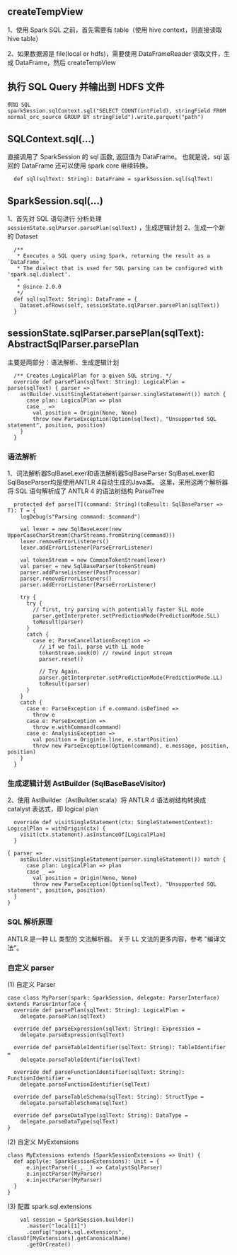 #

## createTempView
1、使用 Spark SQL 之前，首先需要有 table（使用 hive context，则直接读取 hive table）

2、如果数据源是 file(local or hdfs)，需要使用 DataFrameReader 读取文件，生成 DataFrame，然后 createTempView

## 执行 SQL Query 并输出到 HDFS 文件
```
例如 SQL 
sparkSession.sqlContext.sql("SELECT COUNT(intField), stringField FROM normal_orc_source GROUP BY stringField").write.parquet("path")
```

## SQLContext.sql(...)
直接调用了 SparkSession 的 sql 函数, 返回值为 DataFrame。
也就是说，sql 返回的 DataFrame 还可以使用 spark core 继续转换。
```
  def sql(sqlText: String): DataFrame = sparkSession.sql(sqlText)
```

## SparkSession.sql(...)
1、首先对 SQL 语句进行 分析处理 `sessionState.sqlParser.parsePlan(sqlText)` ，生成逻辑计划
2、生成一个新的 Dataset
```
  /**
   * Executes a SQL query using Spark, returning the result as a `DataFrame`.
   * The dialect that is used for SQL parsing can be configured with 'spark.sql.dialect'.
   *
   * @since 2.0.0
   */
  def sql(sqlText: String): DataFrame = {
    Dataset.ofRows(self, sessionState.sqlParser.parsePlan(sqlText))
  }
```

## sessionState.sqlParser.parsePlan(sqlText): AbstractSqlParser.parsePlan
主要是两部分：语法解析、生成逻辑计划
```
  /** Creates LogicalPlan for a given SQL string. */
  override def parsePlan(sqlText: String): LogicalPlan = parse(sqlText) { parser =>
    astBuilder.visitSingleStatement(parser.singleStatement()) match {
      case plan: LogicalPlan => plan
      case _ =>
        val position = Origin(None, None)
        throw new ParseException(Option(sqlText), "Unsupported SQL statement", position, position)
    }
  }
```
### 语法解析
1、词法解析器SqlBaseLexer和语法解析器SqlBaseParser
SqlBaseLexer和SqlBaseParser均是使用ANTLR 4自动生成的Java类。
这里，采用这两个解析器将 SQL 语句解析成了 ANTLR 4 的语法树结构 ParseTree
```
  protected def parse[T](command: String)(toResult: SqlBaseParser => T): T = {
    logDebug(s"Parsing command: $command")

    val lexer = new SqlBaseLexer(new UpperCaseCharStream(CharStreams.fromString(command)))
    lexer.removeErrorListeners()
    lexer.addErrorListener(ParseErrorListener)

    val tokenStream = new CommonTokenStream(lexer)
    val parser = new SqlBaseParser(tokenStream)
    parser.addParseListener(PostProcessor)
    parser.removeErrorListeners()
    parser.addErrorListener(ParseErrorListener)

    try {
      try {
        // first, try parsing with potentially faster SLL mode
        parser.getInterpreter.setPredictionMode(PredictionMode.SLL)
        toResult(parser)
      }
      catch {
        case e: ParseCancellationException =>
          // if we fail, parse with LL mode
          tokenStream.seek(0) // rewind input stream
          parser.reset()

          // Try Again.
          parser.getInterpreter.setPredictionMode(PredictionMode.LL)
          toResult(parser)
      }
    }
    catch {
      case e: ParseException if e.command.isDefined =>
        throw e
      case e: ParseException =>
        throw e.withCommand(command)
      case e: AnalysisException =>
        val position = Origin(e.line, e.startPosition)
        throw new ParseException(Option(command), e.message, position, position)
    }
  }
```
### 生成逻辑计划 AstBuilder (SqlBaseBaseVisitor)
2、使用 AstBuilder（AstBuilder.scala）将 ANTLR 4 语法树结构转换成 catalyst 表达式，即 logical plan
```
  override def visitSingleStatement(ctx: SingleStatementContext): LogicalPlan = withOrigin(ctx) {
    visit(ctx.statement).asInstanceOf[LogicalPlan]
  }
```

```
{ parser =>
    astBuilder.visitSingleStatement(parser.singleStatement()) match {
      case plan: LogicalPlan => plan
      case _ =>
        val position = Origin(None, None)
        throw new ParseException(Option(sqlText), "Unsupported SQL statement", position, position)
  }
}
```

### SQL 解析原理
ANTLR 是一种 LL 类型的 文法解析器。
关于 LL 文法的更多内容，参考 "编译文法"。

### 自定义 parser
(1) 自定义 Parser
```
case class MyParser(spark: SparkSession, delegate: ParserInterface) extends ParserInterface {
  override def parsePlan(sqlText: String): LogicalPlan =
    delegate.parsePlan(sqlText)

  override def parseExpression(sqlText: String): Expression =
    delegate.parseExpression(sqlText)

  override def parseTableIdentifier(sqlText: String): TableIdentifier =
    delegate.parseTableIdentifier(sqlText)

  override def parseFunctionIdentifier(sqlText: String): FunctionIdentifier =
    delegate.parseFunctionIdentifier(sqlText)

  override def parseTableSchema(sqlText: String): StructType =
    delegate.parseTableSchema(sqlText)

  override def parseDataType(sqlText: String): DataType =
    delegate.parseDataType(sqlText)
}
```

(2) 自定义 MyExtensions
```
class MyExtensions extends (SparkSessionExtensions => Unit) {
  def apply(e: SparkSessionExtensions): Unit = {
      e.injectParser((_, _) => CatalystSqlParser)
      e.injectParser(MyParser)
      e.injectParser(MyParser)
  }
}

```

(3) 配置 spark.sql.extensions
```
    val session = SparkSession.builder()
      .master("local[1]")
      .config("spark.sql.extensions", classOf[MyExtensions].getCanonicalName)
      .getOrCreate()

```

